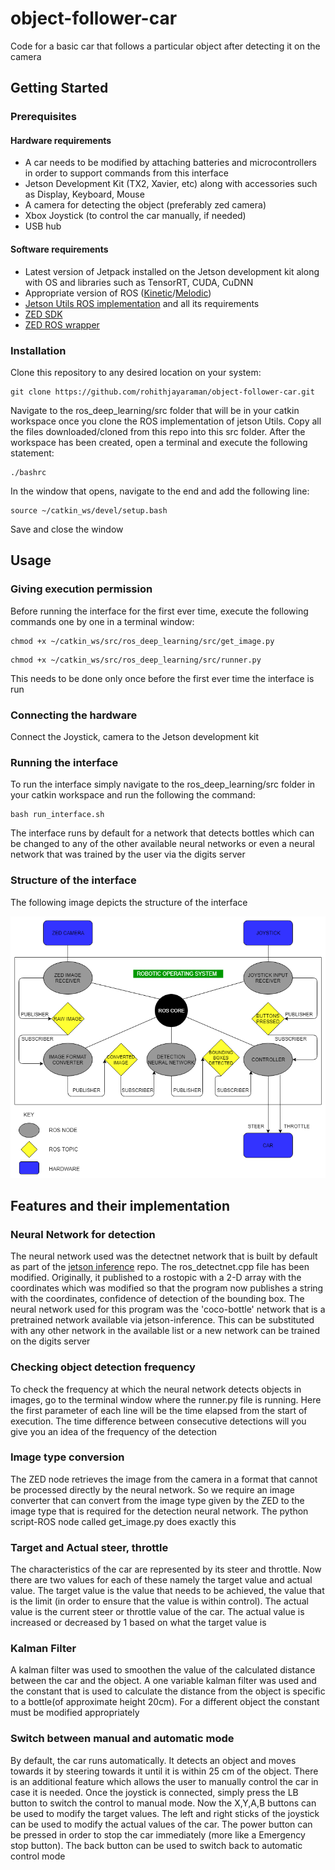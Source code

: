 # object-follower-car
Code for a basic car that follows a particular object after detecting it on the camera

## Getting Started
### Prerequisites
#### Hardware requirements
- A car needs to be modified by attaching batteries and microcontrollers in order to support commands from this interface
- Jetson Development Kit (TX2, Xavier, etc) along with accessories such as Display, Keyboard, Mouse
- A camera for detecting the object (preferably zed camera)
- Xbox Joystick (to control the car manually, if needed)
- USB hub
#### Software requirements
- Latest version of Jetpack installed on the Jetson development kit along with OS and libraries such as TensorRT, CUDA, CuDNN
- Appropriate version of ROS ([Kinetic](https://www.jetsonhacks.com/2018/04/27/robot-operating-system-ros-on-nvidia-jetson-tx-development-kits/)/[Melodic](http://wiki.ros.org/melodic/Installation/Ubuntu))
- [Jetson Utils ROS implementation](https://github.com/dusty-nv/ros_deep_learning) and all its requirements
- [ZED SDK](https://www.stereolabs.com/developers/release/)
- [ZED ROS wrapper](https://github.com/stereolabs/zed-ros-wrapper)

### Installation
Clone this repository to any desired location on your system:
```
git clone https://github.com/rohithjayaraman/object-follower-car.git
```
Navigate to the ros_deep_learning/src folder that will be in your catkin workspace once you clone the ROS implementation of jetson Utils. Copy all the files downloaded/cloned from this repo into this src folder.
After the workspace has been created, open a terminal and execute the following statement:
```
./bashrc
```
In the window that opens, navigate to the end and add the following line:
```
source ~/catkin_ws/devel/setup.bash
```
Save and close the window
## Usage
### Giving execution permission 
Before running the interface for the first ever time, execute the following commands one by one in a terminal window:
```
chmod +x ~/catkin_ws/src/ros_deep_learning/src/get_image.py
```
```
chmod +x ~/catkin_ws/src/ros_deep_learning/src/runner.py
```
This needs to be done only once before the first ever time the interface is run
### Connecting the hardware
Connect the Joystick, camera to the Jetson development kit 
### Running the interface
To run the interface simply navigate to the ros_deep_learning/src folder in your catkin workspace and run the following the command:
```
bash run_interface.sh
```
The interface runs by default for a network that detects bottles which can be changed to any of the other available neural networks or even a neural network that was trained by the user via the digits server
### Structure of the interface
The following image depicts the structure of the interface

![Alt text](structure.png?raw=true "Interface Structure")


## Features and their implementation
### Neural Network for detection
The neural network used was the detectnet network that is built by default as part of the [jetson inference](https://github.com/dusty-nv/jetson-inference) repo. The ros_detectnet.cpp file has been modified. Originally, it published to a rostopic with a 2-D array with the coordinates which was modified so that the program now publishes a string with the coordinates, confidence of detection of the bounding box. The neural network used for this program was the 'coco-bottle' network that is a pretrained network available via jetson-inference. This can be substituted with any other network in the available list or a new network can be trained on the digits server 

### Checking object detection frequency
To check the frequency at which the neural network detects objects in images, go to the terminal window where the runner.py file is running. Here the first parameter of each line will be the time elapsed from the start of execution. The time difference between consecutive detections will you give you an idea of the frequency of the detection

### Image type conversion
The ZED node retrieves the image from the camera in a format that cannot be processed directly by the neural network. So we require an image converter that can convert from the image type given by the ZED to the image type that is required for the detection neural network. The python script-ROS node called get_image.py does exactly this 

### Target and Actual steer, throttle
The characteristics of the car are represented by its steer and throttle. Now there are two values for each of these namely the target value and actual value. The target value is the value that needs to be achieved, the value that is the limit (in order to ensure that the value is within control). The actual value is the current steer or throttle value of the car. The actual value is increased or decreased by 1 based on what the target value is

### Kalman Filter
A kalman filter was used to smoothen the value of the calculated distance between the car and the object. A one variable kalman filter was used and the constant that is used to calculate the distance from the object is specific to a bottle(of approximate height 20cm). For a different object the constant must be modified appropriately 

### Switch between manual and automatic mode
By default, the car runs automatically. It detects an object and moves towards it by steering towards it until it is within 25 cm of the object. There is an additional feature which allows the user to manually control the car in case it is needed. Once the joystick is connected, simply press the LB button to switch the control to manual mode. Now the X,Y,A,B buttons can be used to modify the target values. The left and right sticks of the joystick can be used to modify the actual values of the car. The power button can be pressed in order to stop the car immediately (more like a Emergency stop button). The back button can be used to switch back to automatic control mode
